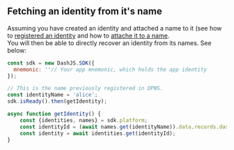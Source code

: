 ## Fetching an identity from it's name

Assuming you have created an identity and attached a name to it (see how to [registered an identity](https://dashplatform.readme.io/docs/tutorial-register-an-identity) and how to [attache it to a name](https://dashplatform.readme.io/docs/tutorial-register-a-name-for-an-identity).   
You will then be able to directly recover an identity from its names. See below: 

```js
const sdk = new DashJS.SDK({
  mnemonic: ''// Your app mnemonic, which holds the app identity
});

// This is the name previously registered in DPNS.
const identityName = 'alice';
sdk.isReady().then(getIdentity);

async function getIdentity() {
    const {identities, names} = sdk.platform;
    const identityId = (await names.get(identityName)).data.records.dashIdentity;
    const identity = await identities.get(identityId);
}
```
